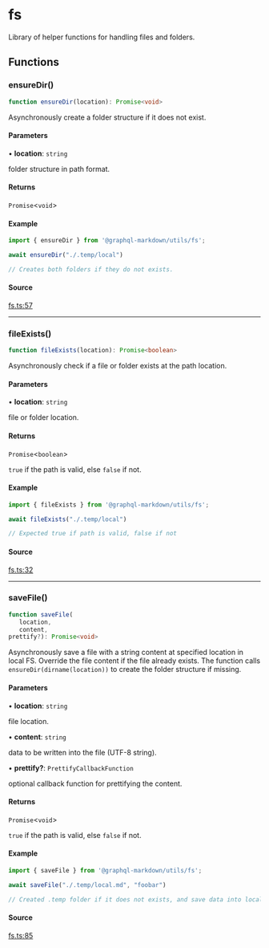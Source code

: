 # fs

Library of helper functions for handling files and folders.

## Functions

### ensureDir()

```ts
function ensureDir(location): Promise<void>
```

Asynchronously create a folder structure if it does not exist.

#### Parameters

• **location**: `string`

folder structure in path format.

#### Returns

`Promise`\<`void`\>

#### Example

```js
import { ensureDir } from '@graphql-markdown/utils/fs';

await ensureDir("./.temp/local")

// Creates both folders if they do not exists.
```

#### Source

[fs.ts:57](https://github.com/graphql-markdown/graphql-markdown/blob/main/packages/utils/src/fs.ts#L57)

***

### fileExists()

```ts
function fileExists(location): Promise<boolean>
```

Asynchronously check if a file or folder exists at the path location.

#### Parameters

• **location**: `string`

file or folder location.

#### Returns

`Promise`\<`boolean`\>

`true` if the path is valid, else `false` if not.

#### Example

```js
import { fileExists } from '@graphql-markdown/utils/fs';

await fileExists("./.temp/local")

// Expected true if path is valid, false if not
```

#### Source

[fs.ts:32](https://github.com/graphql-markdown/graphql-markdown/blob/main/packages/utils/src/fs.ts#L32)

***

### saveFile()

```ts
function saveFile(
   location, 
   content, 
prettify?): Promise<void>
```

Asynchronously save a file with a string content at specified location in local FS.
Override the file content if the file already exists.
The function calls `ensureDir(dirname(location))` to create the folder structure if missing.

#### Parameters

• **location**: `string`

file location.

• **content**: `string`

data to be written into the file (UTF-8 string).

• **prettify?**: `PrettifyCallbackFunction`

optional callback function for prettifying the content.

#### Returns

`Promise`\<`void`\>

`true` if the path is valid, else `false` if not.

#### Example

```js
import { saveFile } from '@graphql-markdown/utils/fs';

await saveFile("./.temp/local.md", "foobar")

// Created .temp folder if it does not exists, and save data into local.md
```

#### Source

[fs.ts:85](https://github.com/graphql-markdown/graphql-markdown/blob/main/packages/utils/src/fs.ts#L85)
